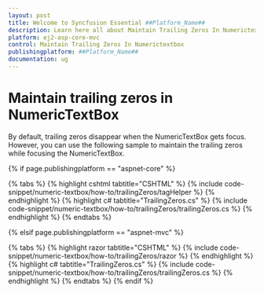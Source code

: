 ```yaml
---
layout: post
title: Welcome to Syncfusion Essential ##Platform_Name##
description: Learn here all about Maintain Trailing Zeros In Numerictextbox of Syncfusion Essential ##Platform_Name## widgets based on HTML5 and jQuery.
platform: ej2-asp-core-mvc
control: Maintain Trailing Zeros In Numerictextbox
publishingplatform: ##Platform_Name##
documentation: ug
---
```


# Maintain trailing zeros in NumericTextBox

By default, trailing zeros disappear when the NumericTextBox gets focus. However, you can use the following sample to maintain the trailing zeros while focusing the NumericTextBox.

{% if page.publishingplatform == "aspnet-core" %}

{% tabs %}
{% highlight cshtml tabtitle="CSHTML" %}
{% include code-snippet/numeric-textbox/how-to/trailingZeros/tagHelper %}
{% endhighlight %}
{% highlight c# tabtitle="TrailingZeros.cs" %}
{% include code-snippet/numeric-textbox/how-to/trailingZeros/trailingZeros.cs %}
{% endhighlight %}
{% endtabs %}

{% elsif page.publishingplatform == "aspnet-mvc" %}

{% tabs %}
{% highlight razor tabtitle="CSHTML" %}
{% include code-snippet/numeric-textbox/how-to/trailingZeros/razor %}
{% endhighlight %}
{% highlight c# tabtitle="TrailingZeros.cs" %}
{% include code-snippet/numeric-textbox/how-to/trailingZeros/trailingZeros.cs %}
{% endhighlight %}
{% endtabs %}
{% endif %}


